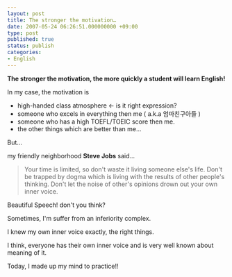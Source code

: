 ```yaml
---
layout: post
title: The stronger the motivation…
date: 2007-05-24 06:26:51.000000000 +09:00
type: post
published: true
status: publish
categories:
- English
---
```


**The stronger the motivation, the more quickly a student will learn English!**

In my case, the motivation is

- high-handed class atmosphere <- is it right expression?
- someone who excels in everything then me ( a.k.a 엄마친구아들 )
- someone who has a high TOEFL/TOEIC score then me.
- the other things which are better than me...

But...

my friendly neighborhood **Steve Jobs** said...

>Your time is limited, so don't waste it living someone else's life.
Don't be trapped by dogma which is living with the results of other people's thinking. Don't let the noise of other's opinions drown out your own inner voice.

Beautiful Speech! don't you think?

Sometimes, I'm suffer from an inferiority complex.

I knew my own inner voice exactly, the right things.

I think, everyone has their own inner voice and is very well known about meaning of it.

Today, I made up my mind to practice!!
